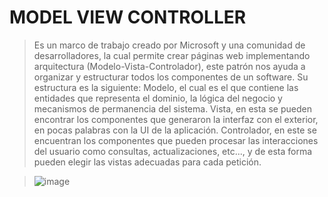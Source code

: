 # MODEL VIEW CONTROLLER
>Es un marco de trabajo creado por Microsoft y una comunidad de desarrolladores, la cual permite crear páginas web implementando arquitectura (Modelo-Vista-Controlador), este patrón nos ayuda a organizar y estructurar todos los componentes de un software.
>Su estructura es la siguiente: Modelo, el cual es el que contiene las entidades que representa el dominio, la lógica del negocio y mecanismos de permanencia del sistema.
>Vista, en esta se pueden encontrar los componentes que generaron la interfaz con el exterior, en pocas palabras con la UI de la aplicación.
>Controlador, en este se encuentran los componentes que pueden procesar las interacciones del usuario como consultas, actualizaciones, etc..., y de esta forma pueden elegir las vistas adecuadas para cada petición.

>![image](https://user-images.githubusercontent.com/107563234/198852226-55db7509-8649-451d-b870-cd205b266503.png)
